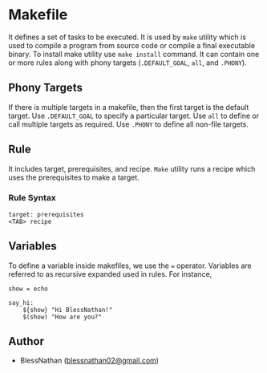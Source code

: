 # Makefile
It defines a set of tasks to be executed. It is used by `make` utility which is used to compile a program from source code or compile a final executable binary. To install make utility use `make install` command. It can contain one or more rules along with phony targets (`.DEFAULT_GOAL`, `all`, and `.PHONY`).

## Phony Targets
If there is multiple targets in a makefile, then the first target is the default target. Use `.DEFAULT_GOAL` to specify a particular target. Use `all` to define or call multiple targets as required. Use `.PHONY` to define all non-file targets.

## Rule
It includes target, prerequisites, and recipe. `Make` utility runs a recipe which uses the prerequisites to make a target.

### Rule Syntax
```
target: prerequisites
<TAB> recipe
```

## Variables
To define a variable inside makefiles, we  use the `=` operator. Variables are referred to as recursive expanded used in rules. For instance,
```
show = echo

say_hi:
	${show} "Hi BlessNathan!"
	$(show) "How are you?"
```

## Author
- BlessNathan (blessnathan02@gmail.com)
